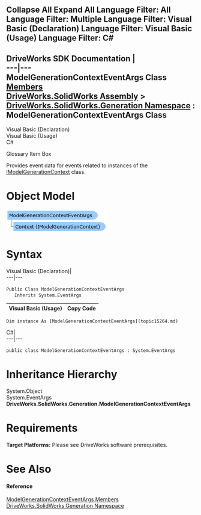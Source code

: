 Collapse All Expand All Language Filter: All  Language Filter: Multiple  Language Filter: Visual Basic (Declaration) Language Filter: Visual Basic (Usage) Language Filter: C#  
---  
DriveWorks SDK Documentation  |   
---|---  
ModelGenerationContextEventArgs Class   
[Members](topic15265.md)   
[DriveWorks.SolidWorks Assembly](topic13342.md) > [DriveWorks.SolidWorks.Generation Namespace](topic15094.md) : ModelGenerationContextEventArgs Class  
---  
  
Visual Basic (Declaration)    
Visual Basic (Usage)    
C# 

Glossary Item Box

Provides event data for events related to instances of the [IModelGenerationContext](topic15157.md) class. 

# Object Model

![](dotnetdiagramimages/image870.png)

# Syntax

Visual Basic (Declaration)|   
---|---  
      
    
    Public Class ModelGenerationContextEventArgs 
       Inherits System.EventArgs  
  
Visual Basic (Usage)| Copy Code  
---|---  
      
    
    Dim instance As [ModelGenerationContextEventArgs](topic15264.md)  
  
C#|   
---|---  
      
    
    public class ModelGenerationContextEventArgs : System.EventArgs   
  
# Inheritance Hierarchy

System.Object  
System.EventArgs  
**DriveWorks.SolidWorks.Generation.ModelGenerationContextEventArgs**  


# Requirements

**Target Platforms:** Please see DriveWorks software prerequisites.

# See Also

#### Reference

[ModelGenerationContextEventArgs Members](topic15265.md)   
[DriveWorks.SolidWorks.Generation Namespace](topic15094.md)


